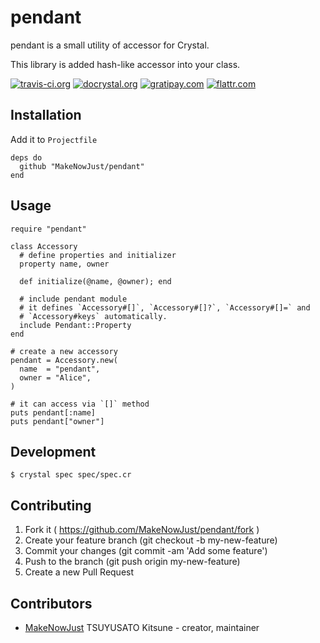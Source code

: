 # pendant

pendant is a small utility of accessor for Crystal.

This library is added hash-like accessor into your class.

[![travis-ci.org](https://img.shields.io/travis/MakeNowJust/pendant.svg?style=flat-square)](https://travis-ci.org/MakeNowJust/pendant)
[![docrystal.org](http://www.docrystal.org/badge.svg)](http://www.docrystal.org/github.com/MakeNowJust/pendant)
[![gratipay.com](https://img.shields.io/gratipay/MakeNowJust.svg?style=flat-square)](https://gratipay.com/MakeNowJust)
[![flattr.com](http://api.flattr.com/button/flattr-badge-large.png)](https://flattr.com/submit/auto?user_id=make_now_just&url=https%3A%2F%2Fgithub.com%2FMakeNowJust%2Fpendant)


## Installation

Add it to `Projectfile`

```crystal
deps do
  github "MakeNowJust/pendant"
end
```

## Usage

```crystal
require "pendant"

class Accessory
  # define properties and initializer
  property name, owner

  def initialize(@name, @owner); end

  # include pendant module
  # it defines `Accessory#[]`, `Accessory#[]?`, `Accessory#[]=` and
  # `Accessory#keys` automatically.
  include Pendant::Property
end

# create a new accessory
pendant = Accessory.new(
  name  = "pendant",
  owner = "Alice",
)

# it can access via `[]` method
puts pendant[:name]
puts pendant["owner"]
```

## Development

```console
$ crystal spec spec/spec.cr
```

## Contributing

1. Fork it ( https://github.com/MakeNowJust/pendant/fork )
2. Create your feature branch (git checkout -b my-new-feature)
3. Commit your changes (git commit -am 'Add some feature')
4. Push to the branch (git push origin my-new-feature)
5. Create a new Pull Request

## Contributors

- [MakeNowJust](https://github.com/MakeNowJust) TSUYUSATO Kitsune - creator, maintainer
